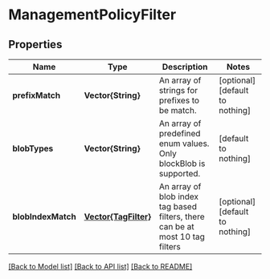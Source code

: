 # ManagementPolicyFilter


## Properties
Name | Type | Description | Notes
------------ | ------------- | ------------- | -------------
**prefixMatch** | **Vector{String}** | An array of strings for prefixes to be match. | [optional] [default to nothing]
**blobTypes** | **Vector{String}** | An array of predefined enum values. Only blockBlob is supported. | [default to nothing]
**blobIndexMatch** | [**Vector{TagFilter}**](TagFilter.md) | An array of blob index tag based filters, there can be at most 10 tag filters | [optional] [default to nothing]


[[Back to Model list]](../README.md#models) [[Back to API list]](../README.md#api-endpoints) [[Back to README]](../README.md)


